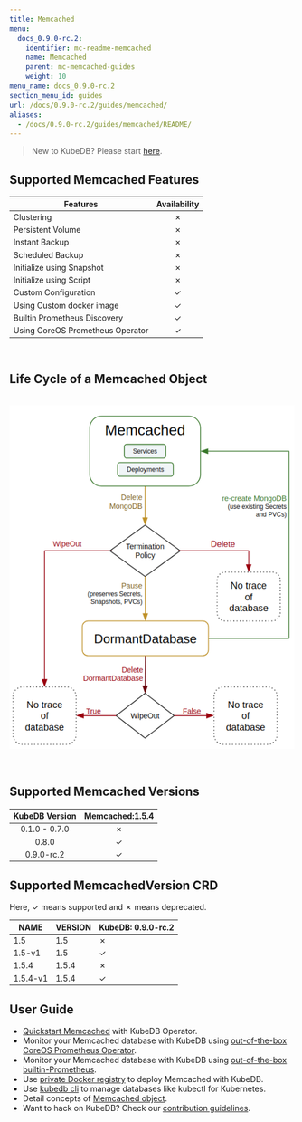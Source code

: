 ```yaml
---
title: Memcached
menu:
  docs_0.9.0-rc.2:
    identifier: mc-readme-memcached
    name: Memcached
    parent: mc-memcached-guides
    weight: 10
menu_name: docs_0.9.0-rc.2
section_menu_id: guides
url: /docs/0.9.0-rc.2/guides/memcached/
aliases:
  - /docs/0.9.0-rc.2/guides/memcached/README/
---
```


> New to KubeDB? Please start [here](/docs/concepts/README.md).

## Supported Memcached Features

|             Features             | Availability |
| -------------------------------- | :----------: |
| Clustering                       |   &#10007;   |
| Persistent Volume                |   &#10007;   |
| Instant Backup                   |   &#10007;   |
| Scheduled Backup                 |   &#10007;   |
| Initialize using Snapshot        |   &#10007;   |
| Initialize using Script          |   &#10007;   |
| Custom Configuration             |   &#10003;   |
| Using Custom docker image        |   &#10003;   |
| Builtin Prometheus Discovery     |   &#10003;   |
| Using CoreOS Prometheus Operator |   &#10003;   |

<br/>

## Life Cycle of a Memcached Object

<p align="center">
  <img alt="lifecycle"  src="/docs/images/memcached/memcached-lifecycle.png">
</p>

<br/>

## Supported Memcached Versions

| KubeDB Version | Memcached:1.5.4 |
|:--------------:|:---------------:|
| 0.1.0 - 0.7.0  | &#10007;        |
| 0.8.0          | &#10003;        |
| 0.9.0-rc.2     | &#10003;        |

## Supported MemcachedVersion CRD

Here, &#10003; means supported and &#10007; means deprecated.

| NAME     | VERSION | KubeDB: 0.9.0-rc.2 |
|----------|---------|--------------------|
| 1.5      | 1.5     | &#10007;           |
| 1.5-v1   | 1.5     | &#10003;           |
| 1.5.4    | 1.5.4   | &#10007;           |
| 1.5.4-v1 | 1.5.4   | &#10003;           |

## User Guide

- [Quickstart Memcached](/docs/guides/memcached/quickstart/quickstart.md) with KubeDB Operator.
- Monitor your Memcached database with KubeDB using [out-of-the-box CoreOS Prometheus Operator](/docs/guides/memcached/monitoring/using-coreos-prometheus-operator.md).
- Monitor your Memcached database with KubeDB using [out-of-the-box builtin-Prometheus](/docs/guides/memcached/monitoring/using-builtin-prometheus.md).
- Use [private Docker registry](/docs/guides/memcached/private-registry/using-private-registry.md) to deploy Memcached with KubeDB.
- Use [kubedb cli](/docs/guides/memcached/cli/cli.md) to manage databases like kubectl for Kubernetes.
- Detail concepts of [Memcached object](/docs/concepts/databases/memcached.md).
- Want to hack on KubeDB? Check our [contribution guidelines](/docs/CONTRIBUTING.md).

